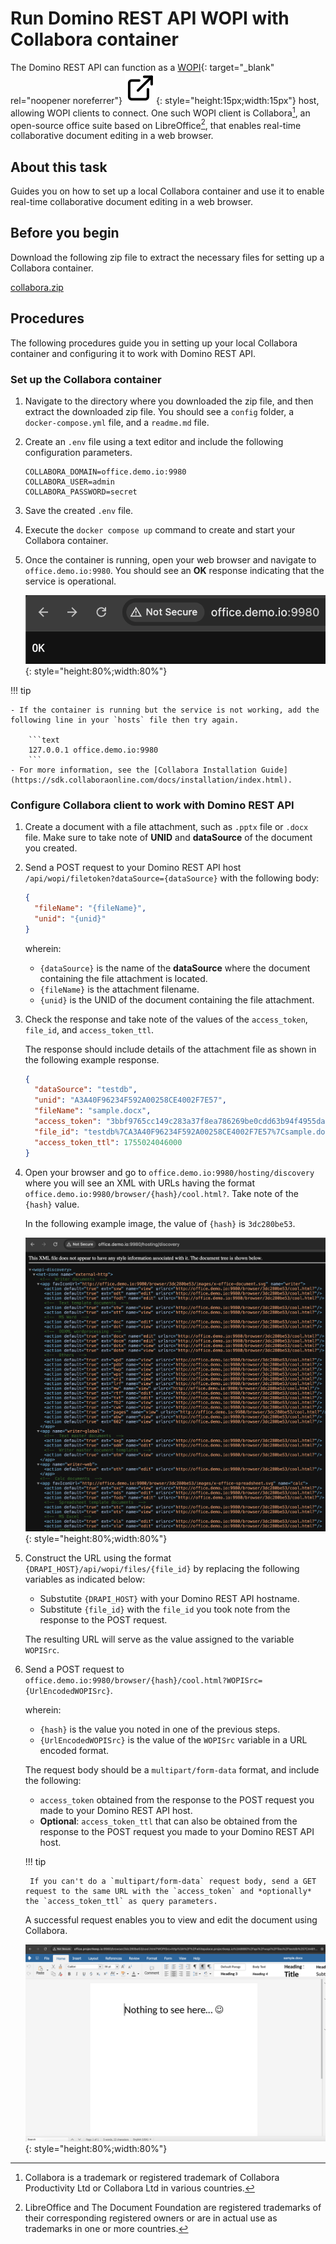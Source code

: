 # Run Domino REST API WOPI with Collabora container

The Domino REST API can function as a [WOPI](https://learn.microsoft.com/en-us/microsoft-365/cloud-storage-partner-program/rest/ "Opens a new tab"){: target="_blank" rel="noopener noreferrer"}&nbsp;![link image](../../assets/images/external-link.svg){: style="height:15px;width:15px"} host, allowing WOPI clients to connect. One such WOPI client is Collabora[^1], an open-source office suite based on LibreOffice[^2], that enables real-time collaborative document editing in a web browser.

[^1]: Collabora is a trademark or registered trademark of Collabora Productivity Ltd or Collabora Ltd in various countries.
[^2]: LibreOffice and The Document Foundation are registered trademarks of their corresponding registered owners or are in actual use as trademarks in one or more countries.

## About this task

Guides you on how to set up a local Collabora container and use it to enable real-time collaborative document editing in a web browser.

## Before you begin

Download the following zip file to extract the necessary files for setting up a Collabora container.

[collabora.zip](../../assets/downloads/collabora.zip)

## Procedures

The following procedures guide you in setting up your local Collabora container and configuring it to work with Domino REST API.

### Set up the Collabora container

1. Navigate to the directory where you downloaded the zip file, and then extract the downloaded zip file. You should see a `config` folder, a `docker-compose.yml` file, and a `readme.md` file.
2. Create an `.env` file using a text editor and include the following configuration parameters.

    ```env
    COLLABORA_DOMAIN=office.demo.io:9980
    COLLABORA_USER=admin
    COLLABORA_PASSWORD=secret
    ```

3. Save the created `.env` file.
4. Execute the `docker compose up` command to create and start your Collabora container.
5. Once the container is running, open your web browser and navigate to `office.demo.io:9980`. You should see an **OK** response indicating that the service is operational.

    ![Pinging Collabora](../../assets/images/wopi_ping.png){: style="height:80%;width:80%"}

!!! tip

    - If the container is running but the service is not working, add the following line in your `hosts` file then try again.

        ```text
        127.0.0.1 office.demo.io:9980
        ```
    - For more information, see the [Collabora Installation Guide](https://sdk.collaboraonline.com/docs/installation/index.html).

### Configure Collabora client to work with Domino REST API

1. Create a document with a file attachment, such as `.pptx` file or `.docx` file. Make sure to take note of **UNID** and **dataSource** of the document you created.

2. Send a POST request to your Domino REST API host `/api/wopi/filetoken?dataSource={dataSource}` with the following body:

    ```json
    {
      "fileName": "{fileName}",
      "unid": "{unid}"
    }
    ```

    wherein:

    - `{dataSource}` is the name of the **dataSource** where the document containing the file attachment is located.
    - `{fileName}` is the attachment filename.
    - `{unid}` is the UNID of the document containing the file attachment.

3. Check the response and take note of the values of the `access_token`, `file_id`, and `access_token_ttl`.

    The response should include details of the attachment file as shown in the following example response.

    ```json
    {
      "dataSource": "testdb",
      "unid": "A3A40F96234F592A00258CE4002F7E57",
      "fileName": "sample.docx",
      "access_token": "3bbf9765cc149c283a37f8ea786269be0cdd63b94f4955da9b054c82bca9ce9caaa0893e37be842b4259baf8bb1eab97c742ab9a66422937cc6d57be9d8841f82b37b98eb0295d0bab0994f322b57efbc6f2f252b346258704af29f4b75bedf4e4737aa2",
      "file_id": "testdb%7CA3A40F96234F592A00258CE4002F7E57%7Csample.docx",
      "access_token_ttl": 1755024046000
    }
    ```

4. Open your browser and go to `office.demo.io:9980/hosting/discovery` where you will see an XML with URLs having the format `office.demo.io:9980/browser/{hash}/cool.html?`. Take note of the `{hash}` value.

    In the following example image, the value of `{hash}` is `3dc280be53`.

    ![Collabora /hosting/discovery](../../assets/images/wopi_hosting_discovery.png){: style="height:80%;width:80%"}

5. Construct the URL using the format `{DRAPI_HOST}/api/wopi/files/{file_id}` by replacing the following variables as indicated below:

    - Substutite `{DRAPI_HOST}` with your Domino REST API hostname.
    - Substitute `{file_id}` with the `file_id` you took note from the response to the POST request.

    The resulting URL will serve as the value assigned to the variable `WOPISrc`.

6. Send a POST request to `office.demo.io:9980/browser/{hash}/cool.html?WOPISrc={UrlEncodedWOPISrc}`.

    wherein:

    - `{hash}` is the value you noted in one of the previous steps.
    - `{UrlEncodedWOPISrc}` is the value of the `WOPISrc` variable in a URL encoded format.

    The request body should be a `multipart/form-data` format, and include the following:

    - `access_token` obtained from the response to the POST request you made to your Domino REST API host.
    - **Optional**: `access_token_ttl` that can also be obtained from the response to the POST request you made to your Domino REST API host.

    !!! tip

        If you can't do a `multipart/form-data` request body, send a GET request to the same URL with the `access_token` and *optionally* the `access_token_ttl` as query parameters.


    A successful request enables you to view and edit the document using Collabora.

    ![WOPI Session](../../assets/images/wopi_session.png){: style="height:80%;width:80%"}

<!--
    This request should have something like this as a response:

    ```json
    {
      "dataSource": "testdb",
      "unid": "A3A40F96234F592A00258CE4002F7E57",
      "fileName": "sample.docx",
      "access_token": "3bbf9765cc149c283a37f8ea786269be0cdd63b94f4955da9b054c82bca9ce9caaa0893e37be842b4259baf8bb1eab97c742ab9a66422937cc6d57be9d8841f82b37b98eb0295d0bab0994f322b57efbc6f2f252b346258704af29f4b75bedf4e4737aa2",
      "file_id": "testdb%7CA3A40F96234F592A00258CE4002F7E57%7Csample.docx",
      "access_token_ttl": 1755024046000
    }
    ```

    The response should list out the details and source of the attachment file you want to open, as well as the `access_token` in order to use it with Collabora. Take note of the `access_token` and `file_id`.




We need a running Collabora container, if you don't have one, you can use the following ZIP file to extract files needed to setup a Collabora container: [collabora.zip](../../assets/downloads/collabora.zip)


Extract `collabora.zip`, you should be able to see a `config` folder, as well as a `docker-compose.yml` file. Create an `.env` file like the following:

```env
COLLABORA_DOMAIN=office.demo.io:9980
COLLABORA_USER=admin
COLLABORA_PASSWORD=secret
```

Once the `.env` file is setup, do the command `docker compose up`. Once it is running, try to go to `office.demo.io:9980` using your web browser, you should be able to see an `OK` response.

![Pinging Collabora](../../assets/images/wopi_ping.png)

!!!tip
    If it's not working even if it's running, you can try to add the following line in your `hosts` file then try again:

    ```text
    127.0.0.1 office.demo.io:9980
    ```

!!!note
    For more information, there is an [installation guide](https://sdk.collaboraonline.com/docs/installation/index.html) on their documentation.

## Making Collabora work with DRAPI

Once you got Collabora client all setup, we can now make it work together with DRAPI in order to have a browser based Office file editing.

Assuming that the `COLLABORA_DOMAIN` is set to `office.demo.io:9980`, here are the steps:

1. Create a document with an Office file attachment (.pptx, .docx, etc.) and take note of its UNID and dataSource.

2. Send a POST request to your DRAPI host `/api/wopi/filetoken?dataSource={dataSource}` with the following body:

    ```json
    {
      "fileName": "{fileName}",
      "unid": "{unid}"
    }
    ```

    Replace the values:

    - `{dataSource}` with the dataSource the document with attachment is located.
    - `{fileName}` with the attachment file name.
    - `{unid}` with the UNID of the document with attachment.

3. Check the response and take note of the values of the `access_token` and `file_id`. The response should include details of the 

    This request should have something like this as a response:

    ```json
    {
      "dataSource": "testdb",
      "unid": "A3A40F96234F592A00258CE4002F7E57",
      "fileName": "sample.docx",
      "access_token": "3bbf9765cc149c283a37f8ea786269be0cdd63b94f4955da9b054c82bca9ce9caaa0893e37be842b4259baf8bb1eab97c742ab9a66422937cc6d57be9d8841f82b37b98eb0295d0bab0994f322b57efbc6f2f252b346258704af29f4b75bedf4e4737aa2",
      "file_id": "testdb%7CA3A40F96234F592A00258CE4002F7E57%7Csample.docx",
      "access_token_ttl": 1755024046000
    }
    ```

    The response should list out the details and source of the attachment file you want to open, as well as the `access_token` in order to use it with Collabora. Take note of the `access_token` and `file_id`.

3. Go to `office.demo.io:9980/hosting/discovery`.

    ![Collabora /hosting/discovery](../../assets/images/wopi_hosting_discovery.png)

    This will return an XML with a bunch of URLs with the format `office.demo.io:9980/browser/{hash}/cool.html?`. Take note of the `{hash}` value.

4. Assemble the URL format `{DRAPI_HOST}/api/wopi/files/{file_id}`.

    Replace the values:

    - `{DRAPI_HOST}` with your DRAPI hostname.
    - `{file_id}` with the `file_id` you took note earlier (see step 2).

    The formed URL will serve as the `WOPISrc`.

5. Send a POST request to `office.demo.io:9980/browser/{hash}/cool.html?WOPISrc={UrlEncodedWOPISrc}`.

    Replace the values:

    - `{hash}` with the `hash` you took note earlier (see step 3).
    - `{UrlEncodedWOPISrc}` is the `WOPISrc` URL formed earlier (see step 4) in a URL encoded format.

    The request body should be a `multipart/form-data` format, with the following values:

    - `access_token` as the `access_token` you took note earlier (see step 2).
    - *(OPTIONAL)* `access_token_ttl` as the `access_token_ttl` from step 2.

    **ALTERNATIVELY**, if you can't do a `multipart/form-data` request body, you can send a GET request instead to the same URL, with the `access_token` and *optionally* `access_token_ttl` as query parameters.

    A successful request would allow you to view/edit the document using Collabora.

    ![WOPI Session](../../assets/images/wopi_session.png)

## References

- [WOPI specification](https://learn.microsoft.com/en-us/microsoft-365/cloud-storage-partner-program/rest/)
- [Collabora Online documentation](https://sdk.collaboraonline.com/docs/introduction.html)
-->